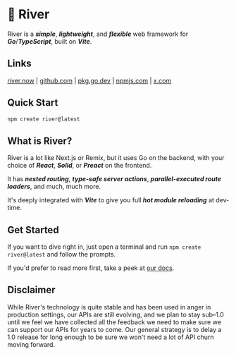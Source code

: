 # 🌊 River

River is a **_simple_**, **_lightweight_**, and **_flexible_** web framework for
**_Go_**/**_TypeScript_**, built on **_Vite_**.

## Links

[river.now](https://river.now) |
[github.com](https://github.com/river-now/river) |
[pkg.go.dev](https://pkg.go.dev/github.com/river-now/river) |
[npmjs.com](https://www.npmjs.com/package/river.now) |
[x.com](https://x.com/riverframework)

## Quick Start

```sh
npm create river@latest
```

## What is River?

River is a lot like Next.js or Remix, but it uses Go on the backend, with your
choice of **_React_**, **_Solid_**, or **_Preact_** on the frontend.

It has **_nested routing_**, **_type-safe server actions_**,
**_parallel-executed route loaders_**, and much, much more.

It's deeply integrated with **_Vite_** to give you full **_hot module
reloading_** at dev-time.

## Get Started

If you want to dive right in, just open a terminal and run
`npm create river@latest` and follow the prompts.

If you'd prefer to read more first, take a peek at
[our docs](https://river.now/docs).

## Disclaimer

While River's technology is quite stable and has been used in anger in
production settings, our APIs are still evolving, and we plan to stay sub–1.0
until we feel we have collected all the feedback we need to make sure we can
support our APIs for years to come. Our general strategy is to delay a 1.0
release for long enough to be sure we won't need a lot of API churn moving
forward.
